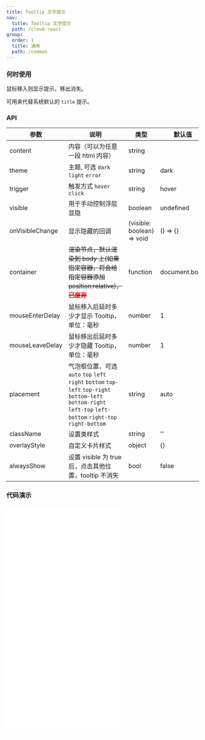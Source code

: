 ```yaml
---
title: Tooltip 文字提示
nav:
  title: Tooltip 文字提示
  path: /cloud-react
group:
  order: 1
  title: 通用
  path: /common
---
```


### 何时使用

鼠标移入则显示提示，移出消失。

可用来代替系统默认的 `title` 提示。

### API

| 参数            | 说明                                                                                                                                                          | 类型     | 默认值        |
| --------------- | ------------------------------------------------------------------------------------------------------------------------------------------------------------- | -------- | ------------- |
| content         | 内容（可以为任意一段 html 内容）                                                                                                                              | string   |               |
| theme           | 主题, 可选 `dark` `light` `error`                                                                                                                             | string   | dark          |
| trigger         | 触发方式 `hover` `click`                                                                                                                                                     | string   | hover         |
| visible         | 用于手动控制浮层显隐                                                                                                                                          | boolean  | undefined             |
| onVisibleChange | 显示隐藏的回调                                                                                                                                          | (visible: boolean) => void  | () => {}       |
| container       | <del>渲染节点，默认渲染到 body 上(如果指定容器，将会给指定容器添加 position:relative)，<b style="color: red">已废弃</b></del>                                                             | function | document.body |
| mouseEnterDelay | 鼠标移入后延时多少才显示 Tooltip，单位：毫秒                                                                                                                  | number   | 1             |
| mouseLeaveDelay | 鼠标移出后延时多少才隐藏 Tooltip，单位：毫秒                                                                                                                  | number   | 1             |
| placement       | 气泡框位置，可选 `auto` `top` `left` `right` `bottom` `top-left` `top-right` `bottom-left` `bottom-right` `left-top` `left-bottom` `right-top` `right-bottom` | string   | auto          |
| className       | 设置类样式                                                                                                                           | string   | ''            |
| overlayStyle    | 自定义卡片样式                                                                                                                       | object   | {}            |
| alwaysShow      | 设置 visible 为 true 后，点击其他位置，tooltip 不消失                                                                                                                     | bool   | false            |

 ### 代码演示 

<embed src="@components/tooltip/demos/control.md" /> 

<embed src="@components/tooltip/demos/placement.md" /> 

<embed src="@components/tooltip/demos/theme.md" /> 

<embed src="@components/tooltip/demos/tigger.md" /> 
